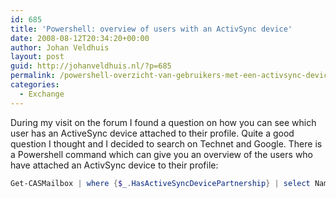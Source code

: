 ```yaml
---
id: 685
title: 'Powershell: overview of users with an ActivSync device'
date: 2008-08-12T20:34:20+00:00
author: Johan Veldhuis
layout: post
guid: http://johanveldhuis.nl/?p=685
permalink: /powershell-overzicht-van-gebruikers-met-een-activsync-device/
categories:
  - Exchange
---
```

During my visit on the forum I found a question on how you can see which user has an ActiveSync device attached to their profile. Quite a good question I thought and I decided to search on Technet and Google. There is a Powershell command which can give you an overview of the users who have attached an ActivSync device to their profile:

```PowerShell
Get-CASMailbox | where {$_.HasActiveSyncDevicePartnership} | select Name
```